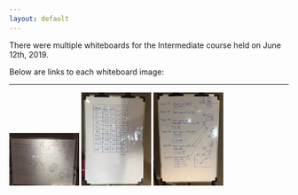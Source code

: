 ```yaml
---
layout: default
---
```

There were multiple whiteboards for the Intermediate course held on June 12th, 2019.

Below are links to each whiteboard image:

----
<a data-fancybox="gallery" data-selectable="true" data-caption="Phases of a roast, plenums, acid degredation, internal pressure, baking, endo & exothermic" href="/images/5758-jun-12-whiteboard.jpeg"><img src="/images/5758-jun-12-whiteboard.jpeg" alt="" width="25%" height="25%"></a> <a data-fancybox="gallery" data-selectable="true" data-caption="This was the results from the first roasting activity, roasts #1 and #2" href="/images/5758-jun-12-team-whiteboard.jpeg"><img src="/images/5758-jun-12-team-whiteboard.jpeg" alt="" width="25%" height="25%"></a> <a data-fancybox="gallery" data-selectable="true" data-caption="Instructions for the first roasting activity" href="/images/5758-jun-12-activity-whiteboard.jpeg"><img src="/images/5758-jun-12-activity-whiteboard.jpeg" alt="" width="25%" height="25%"></a>
